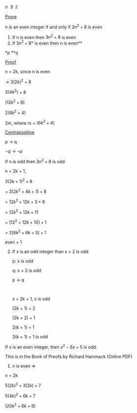 $n \ \ \exists \ \ \mathbb{Z}$

<u>Prove</u>

n is an even integer if and only if $3n^2+8$ is even



1. If n is even then $3n^2+8$  is even
2. If  $3n^2+8$*  is even then n is even**

*p    **q



<u>Proof</u>

n = 2k, since n is even

&rarr; $3(2k)^2$ + 8

$3(4k^2)$ + 8

$(12k^2+8)$

$2(6k^2 + 4)$

2m, where m = ($6k^2 + 4$)



<u>Contrapositive</u>

p &rarr; q

$\neg q$ &rarr; $\neg p$

If n is odd then $3n^2+8$ is odd



n = 2k + 1,

$3(2k+1)^2 + 8$

= $3(2k^2 +4k + 1) + 8$

= $12k^2 + 12k + 3 + 8$

= $12k^2 + 12k + 11$

= $[ 12^2 + 12k + 10] + 1$

= $2[ 6k^2 + 6k + 5] + 1$

even + 1



2. If x is an odd integer than x + 2 is odd

   p: x is odd

   q: x + 2 is odd

   p &rarr; q 

   ​

   x = 2k + 1, x is odd

   (2k + 1) + 2

   (2k + 2) + 1

   2(k + 1) + 1

   2(k + 1) + 1 is odd

If x is an even integer, then $x^2-6x+5$ is odd.

This is in the Book of Proofs by Richard Hammack (Online PDF)



1. n is even =>

n = 2k

$5(2k)^2 + 3(2k) + 7$

$5(4k)^2 + 6k + 7$

$(20k^2 + 6k + 6)$